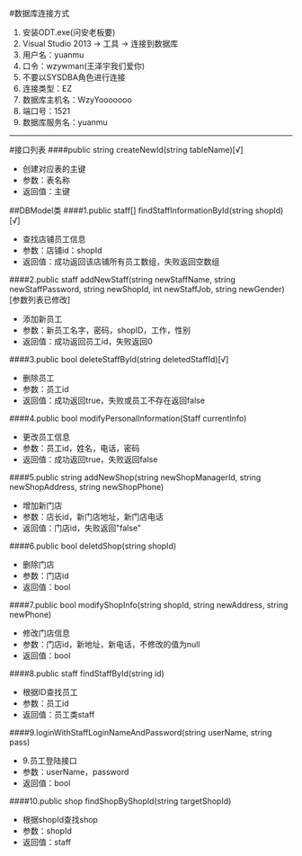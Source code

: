 #数据库连接方式
1. 安装ODT.exe(问安老板要)
2. Visual Studio 2013 -> 工具 -> 连接到数据库
3. 用户名：yuanmu
4. 口令：wzywman(王泽宇我们爱你)
5. 不要以SYSDBA角色进行连接
5. 连接类型：EZ
6. 数据库主机名：WzyYooooooo
7. 端口号：1521
8. 数据库服务名：yuanmu

------
#接口列表
####public string createNewId(string tableName)[√]
* 创建对应表的主键
* 参数：表名称
* 返回值：主键

##DBModel类
####1.public staff[] findStaffInformationById(string shopId)[√]
* 查找店铺员工信息
* 参数：店铺id：shopId
* 返回值：成功返回该店铺所有员工数组，失败返回空数组
 
####2.public staff addNewStaff(string newStaffName, string newStaffPassword, string newShopId, int newStaffJob, string newGender)[参数列表已修改]
* 添加新员工
* 参数：新员工名字，密码，shopID，工作，性别
* 返回值：成功返回员工id，失败返回0

####3.public bool deleteStaffById(string deletedStaffId)[√]
* 删除员工
* 参数：员工id
* 返回值：成功返回true，失败或员工不存在返回false
  
####4.public bool modifyPersonalInformation(Staff currentInfo)
* 更改员工信息
* 参数：员工id，姓名，电话，密码
* 返回值：成功返回true，失败返回false


####5.public string addNewShop(string newShopManagerId, string newShopAddress, string newShopPhone)
* 增加新门店
* 参数：店长id，新门店地址，新门店电话
* 返回值：门店id，失败返回"false"

####6.public bool deletdShop(string shopId)
* 删除门店
* 参数：门店id
* 返回值：bool

####7.public bool modifyShopInfo(string shopId, string newAddress, string newPhone)
* 修改门店信息
* 参数：门店id，新地址，新电话，不修改的值为null
* 返回值：bool

####8.public staff findStaffById(string id)
* 根据ID查找员工* 参数：员工id* 返回值：员工类staff
####9.loginWithStaffLoginNameAndPassword(string userName, string pass)* 9.员工登陆接口* 参数：userName，password* 返回值：bool
####10.public shop findShopByShopId(string targetShopId)* 根据shopId查找shop* 参数：shopId* 返回值：staff

